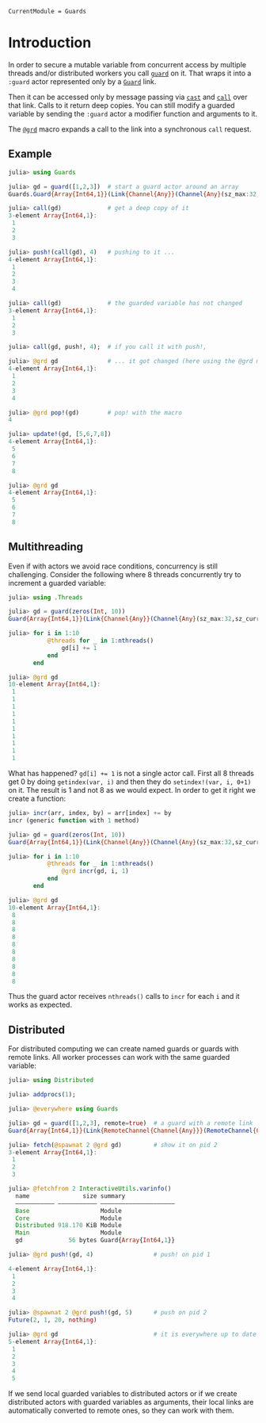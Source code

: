 ```@meta
CurrentModule = Guards
```

# Introduction

In order to secure a mutable variable from concurrent access by multiple threads and/or distributed workers you call [`guard`](@ref) on it. That wraps it into a `:guard` actor represented only by a [`Guard`](@ref) link.

Then it can be accessed only by message passing via [`cast`](@ref) and [`call`](@ref) over that link. Calls to it return deep copies. You can still modify a guarded variable by sending the `:guard` actor a modifier function and arguments to it.

The [`@grd`](@ref) macro expands a call to the link into a synchronous `call` request.

## Example

```julia
julia> using Guards

julia> gd = guard([1,2,3])  # start a guard actor around an array
Guards.Guard{Array{Int64,1}}(Link{Channel{Any}}(Channel{Any}(sz_max:32,sz_curr:0), 1, :guard))

julia> call(gd)             # get a deep copy of it
3-element Array{Int64,1}:
 1
 2
 3

julia> push!(call(gd), 4)   # pushing to it ...
4-element Array{Int64,1}:
 1
 2
 3
 4

julia> call(gd)             # the guarded variable has not changed
3-element Array{Int64,1}:
 1
 2
 3

julia> call(gd, push!, 4);  # if you call it with push!,

julia> @grd gd              # ... it got changed (here using the @grd macro)
4-element Array{Int64,1}:
 1
 2
 3
 4

julia> @grd pop!(gd)        # pop! with the macro
4

julia> update!(gd, [5,6,7,8])
4-element Array{Int64,1}:
 5
 6
 7
 8

julia> @grd gd
4-element Array{Int64,1}:
 5
 6
 7
 8
```

## Multithreading

Even if with actors we avoid race conditions, concurrency is still challenging. Consider the following where 8 threads concurrently try to increment a guarded variable:

```julia
julia> using .Threads

julia> gd = guard(zeros(Int, 10))
Guard{Array{Int64,1}}(Link{Channel{Any}}(Channel{Any}(sz_max:32,sz_curr:0), 1, :guard))

julia> for i in 1:10
           @threads for _ in 1:nthreads()
               gd[i] += 1
           end
       end

julia> @grd gd
10-element Array{Int64,1}:
 1
 1
 1
 1
 1
 1
 1
 1
 1
 1
```

What has happened? `gd[i] += 1` is not a single actor call. First all 8 threads get 0 by doing `getindex(var, i)` and then they do `setindex!(var, i, 0+1)` on it. The result is 1 and not 8 as we would expect. In order to get it right we create a function:

```julia
julia> incr(arr, index, by) = arr[index] += by
incr (generic function with 1 method)

julia> gd = guard(zeros(Int, 10))
Guard{Array{Int64,1}}(Link{Channel{Any}}(Channel{Any}(sz_max:32,sz_curr:0), 1, :guard))

julia> for i in 1:10
           @threads for _ in 1:nthreads()
               @grd incr(gd, i, 1)
           end
       end

julia> @grd gd
10-element Array{Int64,1}:
 8
 8
 8
 8
 8
 8
 8
 8
 8
 8
```

Thus the guard actor receives `nthreads()` calls to `incr` for each `i` and it works as expected.

## Distributed

For distributed computing we can create named guards or guards with remote links. All worker processes can work with the same guarded variable:

```julia
julia> using Distributed

julia> addprocs(1);

julia> @everywhere using Guards

julia> gd = guard([1,2,3], remote=true)  # a guard with a remote link
Guard{Array{Int64,1}}(Link{RemoteChannel{Channel{Any}}}(RemoteChannel{Channel{Any}}(1, 1, 13), 1, :guard))

julia> fetch(@spawnat 2 @grd gd)         # show it on pid 2
3-element Array{Int64,1}:
 1
 2
 3

julia> @fetchfrom 2 InteractiveUtils.varinfo()
  name               size summary
  ––––––––––– ––––––––––– –––––––––––––––––––––
  Base                    Module
  Core                    Module
  Distributed 918.170 KiB Module
  Main                    Module
  gd             56 bytes Guard{Array{Int64,1}}

julia> @grd push!(gd, 4)                 # push! on pid 1

4-element Array{Int64,1}:
 1
 2
 3
 4

julia> @spawnat 2 @grd push!(gd, 5)      # push on pid 2
Future(2, 1, 20, nothing)

julia> @grd gd                           # it is everywhere up to date
5-element Array{Int64,1}:
 1
 2
 3
 4
 5
```

If we send local guarded variables to distributed actors or if we create distributed actors with guarded variables as arguments, their local links are automatically converted to remote ones, so they can work with them.
